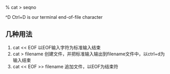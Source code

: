 % cat > seqno  

^D  Ctrl+D is our terminal end-of-file character



## 几种用法

1. cat << EOF 以EOF输入字符为标准输入结束
2. cat > filename 创建文件，并把标准输入输出到filename文件中，以ctrl+d为输入结束
3. cat << EOF >> filename 追加文件，以EOF为结束符